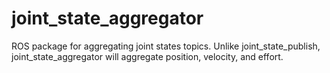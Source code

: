 joint_state_aggregator
======================

ROS package for aggregating joint states topics. Unlike joint_state_publish, joint_state_aggregator will aggregate position, velocity, and effort.